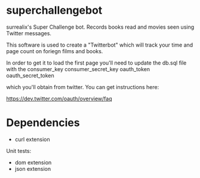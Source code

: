 # superchallengebot
surrealix's Super Challenge bot. Records books read and movies seen using Twitter messages.

This software is used to create a "Twitterbot" which will track your time and page count on foriegn films and books.

In order to get it to load the first page you'll need to update the db.sql file with the
consumer_key
consumer_secret_key
oauth_token
oauth_secret_token

which you'll obtain from twitter. You can get instructions here:

https://dev.twitter.com/oauth/overview/faq

# Dependencies

- curl extension

Unit tests:

- dom extension
- json extension
